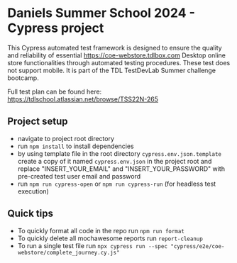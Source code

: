 # Daniels Summer School 2024 - Cypress project

This Cypress automated test framework is designed to ensure the quality and reliability of essential https://coe-webstore.tdlbox.com Desktop online store functionalities through automated testing procedures. These test does not support mobile. It is part of the TDL TestDevLab Summer challenge bootcamp.

Full test plan can be found here: https://tdlschool.atlassian.net/browse/TSS22N-265

## Project setup

- navigate to project root directory
- run `npm install` to install dependencies
- by using template file in the root directory `cypress.env.json.template` create a copy of it named `cypress.env.json` in the project root and replace "INSERT_YOUR_EMAIL" and "INSERT_YOUR_PASSWORD" with pre-created test user email and password
- run `npm run cypress-open` or `npm run cypress-run` (for headless test execution)

## Quick tips

- To quickly format all code in the repo run `npm run format`
- To quickly delete all mochawesome reports run `report-cleanup`
- To run a single test file run `npx cypress run --spec "cypress/e2e/coe-webstore/complete_journey.cy.js"`
